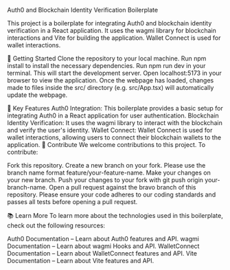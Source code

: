 
 Auth0 and Blockchain Identity Verification Boilerplate

This project is a boilerplate for integrating Auth0 and blockchain identity verification in a React application. It uses the wagmi library for blockchain interactions and Vite for building the application. Wallet Connect is used for wallet interactions.

🚀 Getting Started
Clone the repository to your local machine.
Run npm install to install the necessary dependencies.
Run npm run dev in your terminal. This will start the development server.
Open localhost:5173 in your browser to view the application.
Once the webpage has loaded, changes made to files inside the src/ directory (e.g. src/App.tsx) will automatically update the webpage.

🌟 Key Features
Auth0 Integration: This boilerplate provides a basic setup for integrating Auth0 in a React application for user authentication.
Blockchain Identity Verification: It uses the wagmi library to interact with the blockchain and verify the user's identity.
Wallet Connect: Wallet Connect is used for wallet interactions, allowing users to connect their blockchain wallets to the application.
🤝 Contribute
We welcome contributions to this project. To contribute:

Fork this repository.
Create a new branch on your fork. Please use the branch name format feature/your-feature-name.
Make your changes on your new branch.
Push your changes to your fork with git push origin your-branch-name.
Open a pull request against the bravo branch of this repository.
Please ensure your code adheres to our coding standards and passes all tests before opening a pull request.

📚 Learn More
To learn more about the technologies used in this boilerplate, check out the following resources:

Auth0 Documentation – Learn about Auth0 features and API.
wagmi Documentation – Learn about wagmi Hooks and API.
WalletConnect Documentation – Learn about WalletConnect features and API.
Vite Documentation – Learn about Vite features and API.